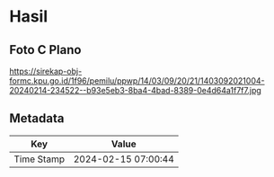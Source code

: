 # Hasil

## Foto C Plano

https://sirekap-obj-formc.kpu.go.id/1f96/pemilu/ppwp/14/03/09/20/21/1403092021004-20240214-234522--b93e5eb3-8ba4-4bad-8389-0e4d64a1f7f7.jpg


## Metadata

| Key        | Value               |
| ---------- | ------------------- |
| Time Stamp | 2024-02-15 07:00:44 |



